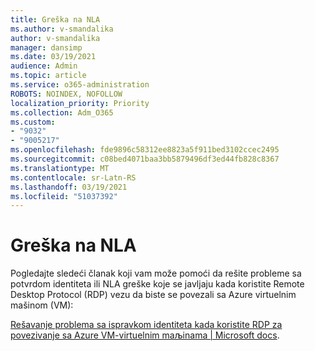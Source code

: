 ```yaml
---
title: Greška na NLA
ms.author: v-smandalika
author: v-smandalika
manager: dansimp
ms.date: 03/19/2021
audience: Admin
ms.topic: article
ms.service: o365-administration
ROBOTS: NOINDEX, NOFOLLOW
localization_priority: Priority
ms.collection: Adm_O365
ms.custom:
- "9032"
- "9005217"
ms.openlocfilehash: fde9896c58312ee8823a5f911bed3102ccec2495
ms.sourcegitcommit: c08bed4071baa3bb5879496df3ed44fb828c8367
ms.translationtype: MT
ms.contentlocale: sr-Latn-RS
ms.lasthandoff: 03/19/2021
ms.locfileid: "51037392"
---
```

# <a name="nla-error"></a>Greška na NLA

Pogledajte sledeći članak koji vam može pomoći da rešite probleme sa potvrdom identiteta ili NLA greške koje se javljaju kada koristite Remote Desktop Protocol (RDP) vezu da biste se povezali sa Azure virtuelnim mašinom (VM):

[Rešavanje problema sa ispravkom identiteta kada koristite RDP za povezivanje sa Azure VM-virtuelnim maљinama | Microsoft docs](https://docs.microsoft.com/troubleshoot/azure/virtual-machines/cannot-connect-rdp-azure-vm).



